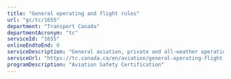 ```yaml
---
title: "General operating and flight rules"
url: "gc/tc/1655"
department: "Transport Canada"
departmentAcronym: "tc"
serviceId: "1655"
onlineEndtoEnd: 0
serviceDescription: "General aviation, private and all-weather operations, equipment requirements, obstacle marking and lighting, de-icing, offences and enforcement."
serviceUrl: "https://tc.canada.ca/en/aviation/general-operating-flight-rules"
programDescription: "Aviation Safety Certification"
---
```

